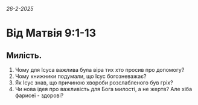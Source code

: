 
_26-2-2025_

# Від Матвія 9:1-13

## Милість.

1. Чому для Ісуса важлива була віра тих хто просив про допомогу?
2. Чому книжники подумали, що Ісус богозневажає?
3. Як Ісус знав, що причиною хвороби розслабленого був гріх?
4. Чи нова ідея про важливість для Бога милості, а не жертв? Але хіба фарисеї - здорові?
